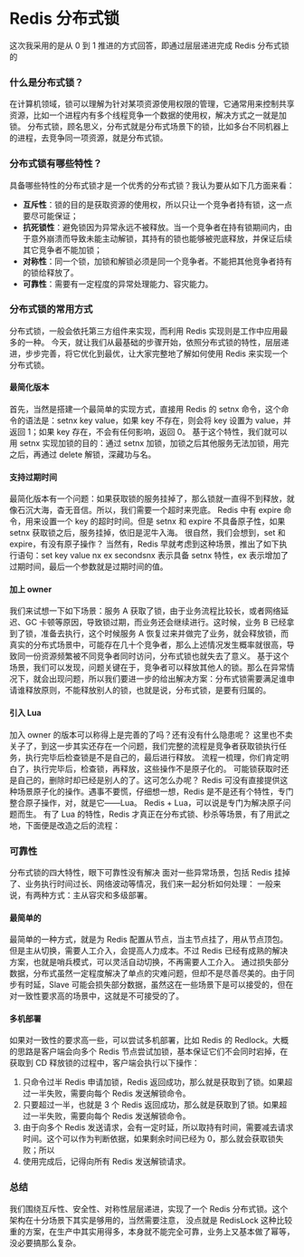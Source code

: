 # Redis 分布式锁

这次我采用的是从 0 到 1 推进的方式回答，即通过层层递进完成 Redis 分布式锁的

### 什么是分布式锁？

在计算机领域，锁可以理解为针对某项资源使用权限的管理，它通常用来控制共享资源，比如一个进程内有多个线程竞争一个数据的使用权，解决方式之一就是加锁。
分布式锁，顾名思义，分布式就是分布式场景下的锁，比如多台不同机器上的进程，去竞争同一项资源，就是分布式锁。

### 分布式锁有哪些特性？

具备哪些特性的分布式锁才是一个优秀的分布式锁？我认为要从如下几方面来看：

- **互斥性**：锁的目的是获取资源的使用权，所以只让一个竞争者持有锁，这一点要尽可能保证；
- **抗死锁性**：避免锁因为异常永远不被释放。当一个竞争者在持有锁期间内，由于意外崩溃而导致未能主动解锁，其持有的锁也能够被兜底释放，并保证后续其它竞争者不能加锁；
- **对称性**：同一个锁，加锁和解锁必须是同一个竞争者。不能把其他竞争者持有的锁给释放了。
- **可靠性**：需要有一定程度的异常处理能力、容灾能力。

### 分布式锁的常用方式

分布式锁，一般会依托第三方组件来实现，而利用 Redis 实现则是工作中应用最多的一种。
今天，就让我们从最基础的步骤开始，依照分布式锁的特性，层层递进，步步完善，将它优化到最优，让大家完整地了解如何使用 Redis 来实现一个分布式锁。

#### 最简化版本

首先，当然是搭建一个最简单的实现方式，直接用 Redis 的 setnx 命令，这个命令的语法是：setnx key value，如果 key 不存在，则会将 key 设置为 value，并返回 1；如果 key 存在，不会有任何影响，返回 0。
基于这个特性，我们就可以用 setnx 实现加锁的目的：通过 setnx 加锁，加锁之后其他服务无法加锁，用完之后，再通过 delete 解锁，深藏功与名。

#### 支持过期时间

最简化版本有一个问题：如果获取锁的服务挂掉了，那么锁就一直得不到释放，就像石沉大海，杳无音信。所以，我们需要一个超时来兜底。
Redis 中有 expire 命令，用来设置一个 key 的超时时间。但是 setnx 和 expire 不具备原子性，如果 setnx 获取锁之后，服务挂掉，依旧是泥牛入海。
很自然，我们会想到，set 和 expire，有没有原子操作？
当然有，Redis 早就考虑到这种场景，推出了如下执行语句：set key value nx ex secondsnx 表示具备 setnx 特性，ex 表示增加了过期时间，最后一个参数就是过期时间的值。

#### 加上 owner

我们来试想一下如下场景：服务 A 获取了锁，由于业务流程比较长，或者网络延迟、GC 卡顿等原因，导致锁过期，而业务还会继续进行。这时候，业务 B 已经拿到了锁，准备去执行，这个时候服务 A 恢复过来并做完了业务，就会释放锁，而真实的分布式场景中，可能存在几十个竞争者，那么上述情况发生概率就很高，导致同一份资源频繁被不同竞争者同时访问，分布式锁也就失去了意义。
基于这个场景，我们可以发现，问题关键在于，竞争者可以释放其他人的锁。那么在异常情况下，就会出现问题，所以我们要进一步的给出解决方案：分布式锁需要满足谁申请谁释放原则，不能释放别人的锁，也就是说，分布式锁，是要有归属的。

#### 引入 Lua

加入 owner 的版本可以称得上是完善的了吗？还有没有什么隐患呢？
这里也不卖关子了，到这一步其实还存在一个问题，我们完整的流程是竞争者获取锁执行任务，执行完毕后检查锁是不是自己的，最后进行释放。
流程一梳理，你们肯定明白了，执行完毕后，检查锁，再释放，这些操作不是原子化的。
可能锁获取时还是自己的，删除时却已经是别人的了。这可怎么办呢？
Redis 可没有直接提供这种场景原子化的操作。遇事不要慌，仔细想一想，Redis 是不是还有个特性，专门整合原子操作，对，就是它——Lua。
Redis + Lua，可以说是专门为解决原子问题而生。
有了 Lua 的特性，Redis 才真正在分布式锁、秒杀等场景，有了用武之地，下面便是改造之后的流程：

### 可靠性

分布式锁的四大特性，眼下可靠性没有解决
面对一些异常场景，包括 Redis 挂掉了、业务执行时间过长、网络波动等情况，我们来一起分析如何处理：
一般来说，有两种方式：主从容灾和多级部署。

#### 最简单的

最简单的一种方式，就是为 Redis 配置从节点，当主节点挂了，用从节点顶包。
但是主从切换，需要人工介入，会提高人力成本。不过 Redis 已经有成熟的解决方案，也就是哨兵模式，可以灵活自动切换，不再需要人工介入。
通过损失部分数据，分布式虽然一定程度解决了单点的灾难问题，但却不是尽善尽美的。由于同步有时延，Slave 可能会损失部分数据，虽然这在一些场景下是可以接受的，但在对一致性要求高的场景中，这就是不可接受的了。

#### 多机部署

如果对一致性的要求高一些，可以尝试多机部署，比如 Redis 的 Redlock。大概的思路是客户端会向多个 Redis 节点尝试加锁，基本保证它们不会同时宕掉，在获取到 CD 释放锁的过程中，客户端会执行以下操作：

1. 只命令过半 Redis 申请加锁，Redis 返回成功，那么就是获取到了锁。如果超过一半失败，需要向每个 Redis 发送解锁命令。
2. 只要超过一半，也就是 3 个 Redis 返回成功，那么就是获取到了锁。如果超过一半失败，需要向每个 Redis 发送解锁命令。
3. 由于向多个 Redis 发送请求，会有一定时延，所以取持有时间，需要减去请求时间。这个可以作为判断依据，如果剩余时间已经为 0，那么就会获取锁失败；所以
4. 使用完成后，记得向所有 Redis 发送解锁请求。

### 总结

我们围绕互斥性、安全性、对称性层层递进，实现了一个 Redis 分布式锁。这个架构在十分场景下其实是够用的，当然需要注意，
没点就是 RedisLock 这种比较重的方案，在生产中其实用得多，本身就不能完全可靠，业务上又基本做了幂等，没必要搞那么复杂。
